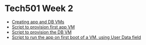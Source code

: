 # Tech501 Week 2

- [Creating app and DB VMs](<Creating app and DB VMs.md>)
- [Script to provision first app VM](deploy-first-app.sh)
- [Script to provision the DB VM](provision-mongodb-for-db-VM.sh)
- [Script to run the app on first boot of a VM, using User Data field](run-app-only.sh)
